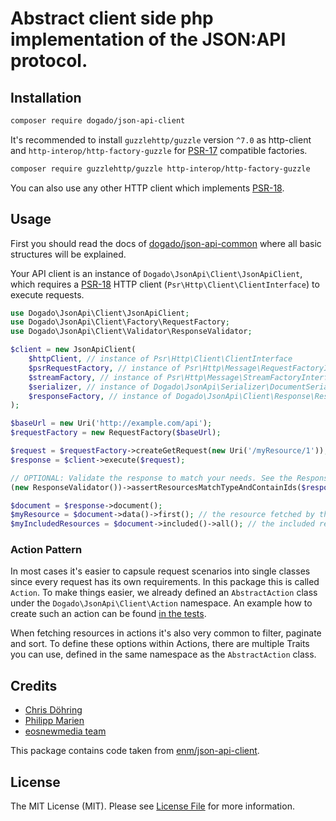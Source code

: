 # Abstract client side php implementation of the JSON:API protocol.

## Installation

```sh
composer require dogado/json-api-client
```

It's recommended to install `guzzlehttp/guzzle` version `^7.0` as http-client and `http-interop/http-factory-guzzle` for [PSR-17](https://www.php-fig.org/psr/psr-17/) compatible factories.

```sh
composer require guzzlehttp/guzzle http-interop/http-factory-guzzle
```

You can also use any other HTTP client which implements [PSR-18](https://www.php-fig.org/psr/psr-18/).

## Usage

First you should read the docs of [dogado/json-api-common](https://github.com/dogado-group/json-api-common/tree/main/docs) where all basic structures will be explained.

Your API client is an instance of `Dogado\JsonApi\Client\JsonApiClient`, which requires a [PSR-18](https://www.php-fig.org/psr/psr-18/) HTTP client (`Psr\Http\Client\ClientInterface`) to execute requests.

```php
use Dogado\JsonApi\Client\JsonApiClient;
use Dogado\JsonApi\Client\Factory\RequestFactory;
use Dogado\JsonApi\Client\Validator\ResponseValidator;

$client = new JsonApiClient(
    $httpClient, // instance of Psr\Http\Client\ClientInterface
    $psrRequestFactory, // instance of Psr\Http\Message\RequestFactoryInterface
    $streamFactory, // instance of Psr\Http\Message\StreamFactoryInterface
    $serializer, // instance of Dogado\JsonApi\Serializer\DocumentSerializerInterface
    $responseFactory, // instance of Dogado\JsonApi\Client\Response\ResponseFactoryInterface
);

$baseUrl = new Uri('http://example.com/api');
$requestFactory = new RequestFactory($baseUrl);

$request = $requestFactory->createGetRequest(new Uri('/myResource/1')); // will fetch the resource at http://example.com/api/myResource/1
$response = $client->execute($request);

// OPTIONAL: Validate the response to match your needs. See the ResponseValidator class for all assertion methods
(new ResponseValidator())->assertResourcesMatchTypeAndContainIds($response, 'myResource');

$document = $response->document();
$myResource = $document->data()->first(); // the resource fetched by this request
$myIncludedResources = $document->included()->all(); // the included resources fetched with the include parameter
```

### Action Pattern

In most cases it's easier to capsule request scenarios into single classes since every request has its own requirements.
In this package this is called `Action`. To make things easier, we already defined an `AbstractAction` class under the
`Dogado\JsonApi\Client\Action` namespace. An example how to create such an action can be found
[in the tests](./tests/Action/DummyAction.php).

When fetching resources in actions it's also very common to filter, paginate and sort. To define these options within Actions,
there are multiple Traits you can use, defined in the same namespace as the `AbstractAction` class.

## Credits

- [Chris Döhring](https://github.com/chris-doehring)
- [Philipp Marien](https://github.com/pmarien)
- [eosnewmedia team](https://github.com/eosnewmedia)

This package contains code taken from [enm/json-api-client](https://github.com/eosnewmedia/JSON-API-Client).

## License

The MIT License (MIT). Please see [License File](LICENSE) for more information.
